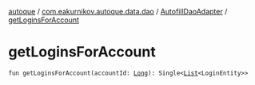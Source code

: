 [autoque](../../index.md) / [com.eakurnikov.autoque.data.dao](../index.md) / [AutofillDaoAdapter](index.md) / [getLoginsForAccount](./get-logins-for-account.md)

# getLoginsForAccount

`fun getLoginsForAccount(accountId: `[`Long`](https://kotlinlang.org/api/latest/jvm/stdlib/kotlin/-long/index.html)`): Single<`[`List`](https://kotlinlang.org/api/latest/jvm/stdlib/kotlin.collections/-list/index.html)`<LoginEntity>>`